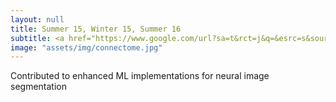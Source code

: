```yaml
---
layout: null
title: Summer 15, Winter 15, Summer 16
subtitle: <a href="https://www.google.com/url?sa=t&rct=j&q=&esrc=s&source=web&cd=1&ved=0ahUKEwik_6XR8vXWAhULz2MKHfemCs4QFggmMAA&url=https%3A%2F%2Fwww.janelia.org%2Fpeople%2Fsrini-turaga&usg=AOvVaw2bz69zeov78HQO7KQKxKSK"> HHMI Srini Turaga Lab </a>
image: "assets/img/connectome.jpg"
---
```

Contributed to enhanced ML implementations for neural image segmentation